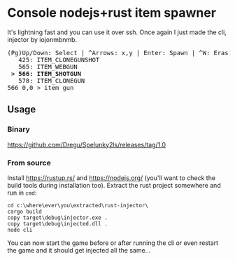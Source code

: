 # Console nodejs+rust item spawner
It's lightning fast and you can use it over ssh. Once again I just made the cli, injector by iojonmbnmb.
<pre>
(Pg)Up/Down: Select | ^Arrows: x,y | Enter: Spawn | ^W: Erase Word | ^C: Quit
   425: ITEM_CLONEGUNSHOT
   565: ITEM_WEBGUN
<b> &gt; 566: ITEM_SHOTGUN</b>
   578: ITEM_CLONEGUN
566 0,0 > item gun_
</pre>
## Usage
### Binary
https://github.com/Dregu/Spelunky2ls/releases/tag/1.0
### From source
Install https://rustup.rs/ and https://nodejs.org/ (you'll want to check the build tools during installation too). Extract the rust project somewhere and run in `cmd`:
```
cd c:\where\ever\you\extracted\rust-injector\
cargo build
copy target\debug\injector.exe .
copy target\debug\injected.dll .
node cli
```
You can now start the game before or after running the cli or even restart the game and it should get injected all the same...
